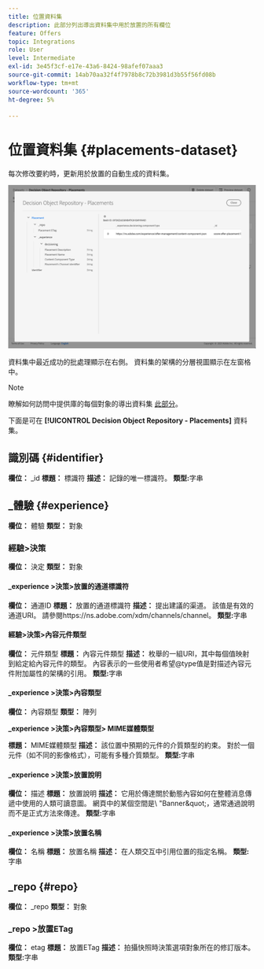 ```yaml
---
title: 位置資料集
description: 此部分列出導出資料集中用於放置的所有欄位
feature: Offers
topic: Integrations
role: User
level: Intermediate
exl-id: 3e45f3cf-e17e-43a6-8424-98afef07aaa3
source-git-commit: 14ab70aa32f4f7978b8c72b3981d3b55f56fd08b
workflow-type: tm+mt
source-wordcount: '365'
ht-degree: 5%

---
```


# 位置資料集 {#placements-dataset}

每次修改要約時，更新用於放置的自動生成的資料集。

![](../assets/dataset-placements.png)

資料集中最近成功的批處理顯示在右側。 資料集的架構的分層視圖顯示在左窗格中。

>[!NOTE]
>
>瞭解如何訪問中提供庫的每個對象的導出資料集 [此部分](../export-catalog/access-dataset.md)。

下面是可在 **[!UICONTROL Decision Object Repository - Placements]** 資料集。

<!--A placement describes a location or place in a personalized message. It is used to set technical constraints for content that the personalization decision supplies. The placement also represents a request to produce certain types of metrics when an experience event is produced where this placement is involved. For instance, the placement facilitates a personalized clickable image inside an email shown to an end-user. The placement may for instance request from the assembled experience that the click on its image gets reported in an experience event with a metric https://ns.adobe.com/xdm/data/metrics/web/linkclicks and a reference to this placement.-->

## 識別碼 {#identifier}

**欄位：** _id
**標題：** 標識符
**描述：** 記錄的唯一標識符。
**類型:**&#x200B;字串

## _體驗 {#experience}

**欄位：** 體驗
**類型：** 對象

### 經驗>決策

**欄位：** 決定
**類型：** 對象

#### _experience >決策>放置的通道標識符

**欄位：** 通道ID
**標題：** 放置的通道標識符
**描述：** 提出建議的渠道。 該值是有效的通道URI。 請參閱https://ns.adobe.com/xdm/channels/channel。
**類型:**&#x200B;字串

#### 經驗>決策>內容元件類型

**欄位：** 元件類型
**標題：** 內容元件類型
**描述：** 枚舉的一組URI，其中每個值映射到給定給內容元件的類型。 內容表示的一些使用者希望@type值是對描述內容元件附加屬性的架構的引用。
**類型:**&#x200B;字串

#### _experience >決策>內容類型

**欄位：** 內容類型
**類型：** 陣列

**_experience >決策>內容類型> MIME媒體類型**

**標題：** MIME媒體類型
**描述：** 該位置中預期的元件的介質類型的約束。 對於一個元件（如不同的影像格式），可能有多種介質類型。
**類型:**&#x200B;字串

#### _experience >決策>放置說明

**欄位：** 描述
**標題：** 放置說明
**描述：** 它用於傳達關於動態內容如何在整體消息傳遞中使用的人類可讀意圖。 網頁中的某個空間是\ &quot;Banner\&quot;，通常通過說明而不是正式方法來傳達。
**類型:**&#x200B;字串

#### _experience >決策>放置名稱

**欄位：** 名稱
**標題：** 放置名稱
**描述：** 在人類交互中引用位置的指定名稱。
**類型:**&#x200B;字串

## _repo {#repo}

**欄位：** _repo
**類型：** 對象

### _repo >放置ETag

**欄位：** etag
**標題：** 放置ETag
**描述：** 拍攝快照時決策選項對象所在的修訂版本。
**類型:**&#x200B;字串
